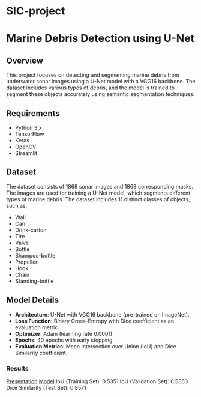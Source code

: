 # SIC-project
# Marine Debris Detection using U-Net

## Overview
This project focuses on detecting and segmenting marine debris from underwater sonar images using a U-Net model with a VGG16 backbone. The dataset includes various types of debris, and the model is trained to segment these objects accurately using semantic segmentation techniques.

## Requirements
- Python 3.x
- TensorFlow
- Keras
- OpenCV
- Streamlit

## Dataset
The dataset consists of 1868 sonar images and 1868 corresponding masks. The images are used for training a U-Net model, which segments different types of marine debris. The dataset includes 11 distinct classes of objects, such as:
- Wall
- Can
- Drink-carton
- Tire
- Valve
- Bottle
- Shampoo-bottle
- Propeller
- Hook
- Chain
- Standing-bottle

## Model Details
- **Architecture**: U-Net with VGG16 backbone (pre-trained on ImageNet).
- **Loss Function**: Binary Cross-Entropy with Dice coefficient as an evaluation metric.
- **Optimizer**: Adam (learning rate 0.0001).
- **Epochs**: 40 epochs with early stopping.
- **Evaluation Metrics**: Mean Intersection over Union (IoU) and Dice Similarity coefficient.

### Results
[Presentation](https://docs.google.com/presentation/d/1OCtkn9_Ov9S3pKEpCA8YQ-z2CdTvdKrxsobB_-r00ok/edit?usp=sharing)
[Model](https://www.kaggle.com/models/dumplinghead/vgg16)
IoU (Training Set): 0.5351
IoU (Validation Set): 0.5353
Dice Similarity (Test Set): 0.8571


